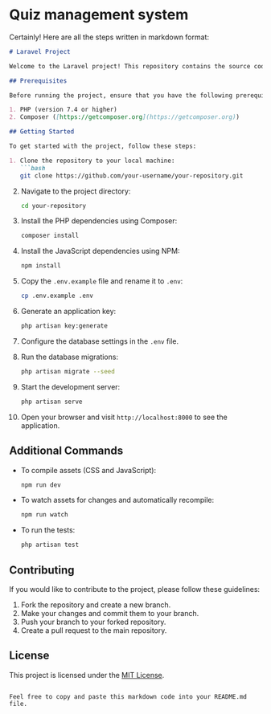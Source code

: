 # Quiz management system 
Certainly! Here are all the steps written in markdown format:

```markdown
# Laravel Project

Welcome to the Laravel project! This repository contains the source code for a Laravel application.

## Prerequisites

Before running the project, ensure that you have the following prerequisites installed on your machine:

1. PHP (version 7.4 or higher)
2. Composer ([https://getcomposer.org](https://getcomposer.org)) 

## Getting Started

To get started with the project, follow these steps:

1. Clone the repository to your local machine:
   ```bash
   git clone https://github.com/your-username/your-repository.git
   ```

2. Navigate to the project directory:
   ```bash
   cd your-repository
   ```

3. Install the PHP dependencies using Composer:
   ```bash
   composer install
   ```

4. Install the JavaScript dependencies using NPM:
   ```bash
   npm install
   ```

5. Copy the `.env.example` file and rename it to `.env`:
   ```bash
   cp .env.example .env
   ```

6. Generate an application key:
   ```bash
   php artisan key:generate
   ```

7. Configure the database settings in the `.env` file.

8. Run the database migrations:
   ```bash
   php artisan migrate --seed
   ```

9. Start the development server:
   ```bash
   php artisan serve
   ```

10. Open your browser and visit `http://localhost:8000` to see the application.

## Additional Commands

- To compile assets (CSS and JavaScript):
   ```bash
   npm run dev
   ```

- To watch assets for changes and automatically recompile:
   ```bash
   npm run watch
   ```

- To run the tests:
   ```bash
   php artisan test
   ```

## Contributing

If you would like to contribute to the project, please follow these guidelines:

1. Fork the repository and create a new branch.
2. Make your changes and commit them to your branch.
3. Push your branch to your forked repository.
4. Create a pull request to the main repository.

## License

This project is licensed under the [MIT License](LICENSE).
```

Feel free to copy and paste this markdown code into your README.md file.

